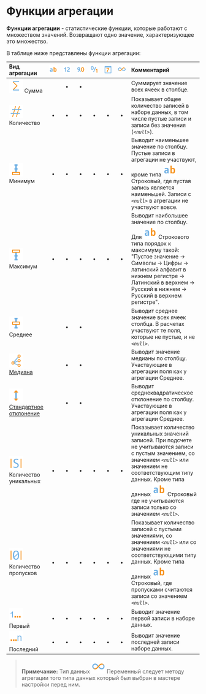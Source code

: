 # Функции агрегации

**Функции агрегации** - статистические функции, которые работают с множеством значений. Возвращают одно значение, характеризующее это множество.

В таблице ниже представлены функции агрегации:

|Вид агрегации|![](../../images/icons/datatype_18/datatype_default-01.svg)|![](../../images/icons/datatype_18/datatype_default-02.svg)|![](../../images/icons/datatype_18/datatype_default-03.svg)|![](../../images/icons/datatype_18/datatype_default-04.svg)|![](../../images/icons/datatype_18/datatype_default-05.svg)|![](../../images/icons/datatype_18/datatype_default-06.svg)|Комментарий|
|:-|:-:|:-:|:-:|:-:|:-:|:-:|:-|
|![](../../images/icons/aggregations_18x18/aggregations-sum_default.svg) Сумма||**•**|**•**||||Суммирует значение всех ячеек в столбце.
|![](../../images/icons/aggregations_18x18/aggregations-count_default.svg) Количество|**•**|**•**|**•**|**•**|**•**|**•**|Показывает общее количество записей в наборе данных, в том числе пустые записи и записи без значения (*`<null>`*).|
|![](../../images/icons/aggregations_18x18/aggregations-min_default.svg) Минимум|**•**|**•**|**•**|**•**|**•**|**•**|Выводит наименьшее значение по столбцу. Пустые записи в агрегации не участвуют, кроме типа ![](../../images/icons/datatype_18/datatype_default-01.svg) Строковый, где пустая запись является наименьшей. Записи с *`<null>`* в агрегации не участвуют вовсе.|
|![](../../images/icons/aggregations_18x18/aggregations-max_default.svg) Максимум|**•**|**•**|**•**|**•**|**•**|**•**|Выводит наибольшее значение по столбцу. Для ![](../../images/icons/datatype_18/datatype_default-01.svg) Строкового типа порядок к максимуму такой: "Пустое значение → Символы → Цифры → латинский алфавит в нижнем регистре → Латинский в верхнем → Русский в нижнем → Русский в верхнем регистре".|
|![](../../images/icons/aggregations_18x18/aggregations-avg_default.svg) Среднее||**•**|**•**||||Выводит среднее значение всех ячеек столбца. В расчетах участвуют те поля, которые не пустые, и не *`<null>`*.|
|![](../../images/icons/aggregations_18x18/aggregations-median_default.svg) [Медиана](https://wiki.loginom.ru/articles/median.html)||**•**|**•**||||Выводит значение медианы по столбцу. Участвующие в агрегации поля как у агрегации Среднее.|
|![](../../images/icons/aggregations_18x18/aggregations-stddev_default.svg) [Стандартное отклонение](https://wiki.loginom.ru/articles/mean-square-deviation.html)||**•**|**•**||||Выводит среднеквадратическое отклонение по столбцу. Участвующие в агрегации поля как у агрегации Среднее.|
|![](../../images/icons/aggregations_18x18/aggregations-unique_count_default.svg) Количество уникальных|**•**|**•**|**•**|**•**|**•**|**•**|Показывает количество уникальных значений записей. При подсчете не учитываются записи с пустым значением, со значением *`<null>`* или значением не соответствующим типу данных. Кроме типа данных ![](../../images/icons/datatype_18/datatype_default-01.svg) Строковый где не учитываются записи только со значением *`<null>`*.|
|![](../../images/icons/aggregations_18x18/aggregations-null-count_default.svg) Количество пропусков|**•**|**•**|**•**|**•**|**•**|**•**|Показывает количество записей с пустыми значениями, со значением *`<null>`* или со значениями не соответствующими типу данных. Кроме типа данных ![](../../images/icons/datatype_18/datatype_default-01.svg) Строковый, где пропусками считаются записи со значением *`<null>`*.|
|![](../../images/icons/aggregations_18x18/aggregations-stat-first_default.svg) Первый|**•**|**•**|**•**|**•**|**•**|**•**|Выводит значение первой записи в наборе данных.|
|![](../../images/icons/aggregations_18x18/aggregations-stat-last_default.svg) Последний|&nbsp;&nbsp;**•**&nbsp;&nbsp;|&nbsp;&nbsp;**•**&nbsp;&nbsp;|&nbsp;&nbsp;**•**&nbsp;&nbsp;|&nbsp;&nbsp;**•**&nbsp;&nbsp;|&nbsp;&nbsp;**•**&nbsp;&nbsp;|&nbsp;&nbsp;**•**&nbsp;&nbsp;|Выводит значение последней записи наборе данных.|


> **Примечание:** Тип данных ![](../../images/icons/datatype_18/datatype_default-06.svg) Переменный следует методу агрегации того типа данных который был выбран в мастере настройки перед ним.
